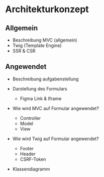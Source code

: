 # Architekturkonzept

## Allgemein

-   Beschreibung MVC (allgemein)
-   Twig (Template Engine)
-   SSR & CSR

## Angewendet

-   Beschreibung aufgabenstellung
-   Darstellung des Formulars
    -   Figma Link & Iframe
-   Wie wird MVC auf Formular angewendet?
    -   Controller
    -   Model
    -   View
-   Wie wird Twig auf Formular angewendet?

    -   Footer
    -   Header
    -   CSRF-Token

-   Klassendiagramm
